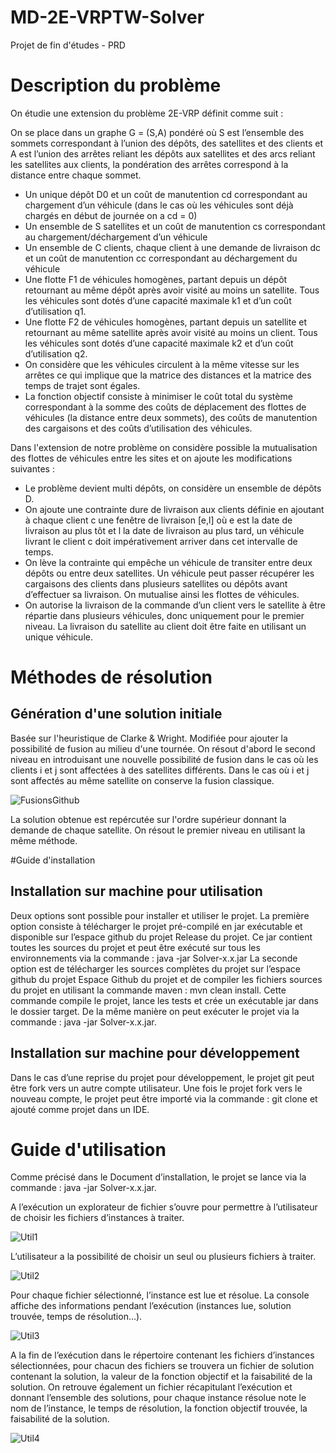 # MD-2E-VRPTW-Solver
Projet de fin d'études - PRD

# Description du problème 

On étudie une extension du problème 2E-VRP définit comme suit :

On se place dans un graphe G = (S,A) pondéré où S est l’ensemble des sommets correspondant à l’union des dépôts, des satellites et 
des clients et A est l’union des arrêtes reliant les
dépôts aux satellites et des arcs reliant les satellites aux clients, la pondération des arrêtes
correspond à la distance entre chaque sommet.
- Un unique dépôt D0 et un coût de manutention cd correspondant au chargement d’un
véhicule (dans le cas où les véhicules sont déjà chargés en début de journée on a cd = 0)
- Un ensemble de S satellites et un coût de manutention cs correspondant au chargement/déchargement d’un véhicule
- Un ensemble de C clients, chaque client à une demande de livraison dc et un coût de
manutention cc correspondant au déchargement du véhicule
- Une flotte F1 de véhicules homogènes, partant depuis un dépôt retournant au même
dépôt après avoir visité au moins un satellite. Tous les véhicules sont dotés d’une capacité
maximale k1 et d’un coût d’utilisation q1.
- Une flotte F2 de véhicules homogènes, partant depuis un satellite et retournant au même
satellite après avoir visité au moins un client. Tous les véhicules sont dotés d’une capacité
maximale k2 et d’un coût d’utilisation q2.
- On considère que les véhicules circulent à la même vitesse sur les arrêtes ce qui implique
que la matrice des distances et la matrice des temps de trajet sont égales.
- La fonction objectif consiste à minimiser le coût total du système correspondant à la somme
des coûts de déplacement des flottes de véhicules (la distance entre deux sommets), des
coûts de manutention des cargaisons et des coûts d’utilisation des véhicules.

Dans l'extension de notre problème on considère possible la mutualisation des flottes de véhicules entre les sites et on ajoute les modifications suivantes :

- Le problème devient multi dépôts, on considère un ensemble de dépôts D.
- On ajoute une contrainte dure de livraison aux clients définie en ajoutant à chaque client c
une fenêtre de livraison [e,l] où e est la date de livraison au plus tôt et l la date de livraison
au plus tard, un véhicule livrant le client c doit impérativement arriver dans cet intervalle
de temps.
- On lève la contrainte qui empêche un véhicule de transiter entre deux dépôts ou entre
deux satellites. Un véhicule peut passer récupérer les cargaisons des clients dans plusieurs
satellites ou dépôts avant d’effectuer sa livraison. On mutualise ainsi les flottes de véhicules.
- On autorise la livraison de la commande d’un client vers le satellite à être répartie dans
plusieurs véhicules, donc uniquement pour le premier niveau. La livraison du satellite au
client doit être faite en utilisant un unique véhicule.

# Méthodes de résolution

## Génération d'une solution initiale 

Basée sur l'heuristique de Clarke & Wright. Modifiée pour ajouter la possibilité de fusion au milieu d'une tournée.
On résout d'abord le second niveau en introduisant une nouvelle possibilité de fusion dans le cas où les clients i et j sont affectées à des satellites différents. Dans le cas où i et j sont affectés au même satellite on conserve la fusion classique.

![FusionsGithub](https://user-images.githubusercontent.com/34888994/112842765-2ed8e480-90a2-11eb-8786-55f661ea2d60.png)

La solution obtenue est repércutée sur l'ordre supérieur donnant la demande de chaque satellite. On résout le premier niveau en utilisant la même méthode.

#Guide d'installation

## Installation sur machine pour utilisation

Deux options sont possible pour installer et utiliser le projet.
La première option consiste à télécharger le projet pré-compilé en jar exécutable et disponible
sur l’espace github du projet Release du projet.
Ce jar contient toutes les sources du projet et peut être exécuté sur tous les environnements via
la commande : java -jar Solver-x.x.jar
La seconde option est de télécharger les sources complètes du projet sur l’espace github du projet
Espace Github du projet et de compiler les fichiers sources du projet en utilisant la commande
maven : mvn clean install. Cette commande compile le projet, lance les tests et crée un exécutable
jar dans le dossier target.
De la même manière on peut exécuter le projet via la commande : java -jar Solver-x.x.jar.

## Installation sur machine pour développement

Dans le cas d’une reprise du projet pour développement, le projet git peut être fork vers un autre
compte utilisateur. Une fois le projet fork vers le nouveau compte, le projet peut être importé
via la commande : git clone et ajouté comme projet dans un IDE.

# Guide d'utilisation

Comme précisé dans le Document d’installation, le projet se lance via la commande : java -jar
Solver-x.x.jar.

A l’exécution un explorateur de fichier s’ouvre pour permettre à l’utilisateur de choisir les fichiers
d’instances à traiter.

![Util1](https://user-images.githubusercontent.com/34888994/113135192-1f80a500-9222-11eb-83e9-be3c7dddc82a.png)

L’utilisateur a la possibilité de choisir un seul ou plusieurs fichiers à traiter.

![Util2](https://user-images.githubusercontent.com/34888994/113135289-3e7f3700-9222-11eb-9296-b092ef8f8265.png)

Pour chaque fichier sélectionné, l’instance est lue et résolue. La console affiche des informations pendant l’exécution (instances lue, solution trouvée, temps de résolution...).

![Util3](https://user-images.githubusercontent.com/34888994/113135310-450dae80-9222-11eb-828a-44bb564d0240.png)

A la fin de l’exécution dans le répertoire contenant les fichiers d’instances sélectionnées, pour chacun des fichiers se trouvera un fichier de solution contenant la solution, la valeur de la fonction objectif et la faisabilité de la solution. 
On retrouve également un fichier récapitulant l’exécution et donnant l’ensemble des solutions, pour chaque instance résolue note le nom de l’instance, le
temps de résolution, la fonction objectif trouvée, la faisabilité de la solution.

![Util4](https://user-images.githubusercontent.com/34888994/113135330-4b9c2600-9222-11eb-9969-e97a5f356d2b.png)
